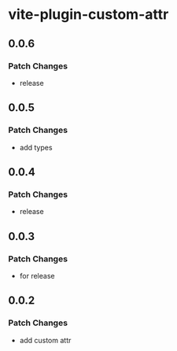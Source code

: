 # vite-plugin-custom-attr

## 0.0.6

### Patch Changes

- release

## 0.0.5

### Patch Changes

- add types

## 0.0.4

### Patch Changes

- release

## 0.0.3

### Patch Changes

- for release

## 0.0.2

### Patch Changes

- add custom attr
